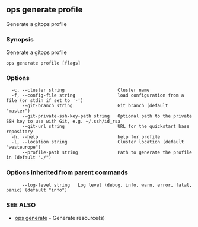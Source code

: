 ## ops generate profile

Generate a gitops profile

### Synopsis

Generate a gitops profile

```
ops generate profile [flags]
```

### Options

```
  -c, --cluster string                    Cluster name
  -f, --config-file string                load configuration from a file (or stdin if set to '-')
      --git-branch string                 Git branch (default "master")
      --git-private-ssh-key-path string   Optional path to the private SSH key to use with Git, e.g. ~/.ssh/id_rsa
      --git-url string                    URL for the quickstart base repository
  -h, --help                              help for profile
  -l, --location string                   Cluster location (default "westeurope")
      --profile-path string               Path to generate the profile in (default "./")
```

### Options inherited from parent commands

```
      --log-level string   Log level (debug, info, warn, error, fatal, panic) (default "info")
```

### SEE ALSO

* [ops generate](ops_generate.md)	 - Generate resource(s)

